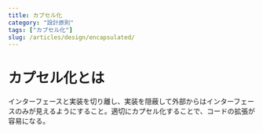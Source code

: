```yaml
---
title: カプセル化
category: "設計原則"
tags: ["カプセル化"]
slug: /articles/design/encapsulated/
---
```



# カプセル化とは
インターフェースと実装を切り離し、実装を隠蔽して外部からはインターフェースのみが見えるようにすること。適切にカプセル化することで、コードの拡張が容易になる。
